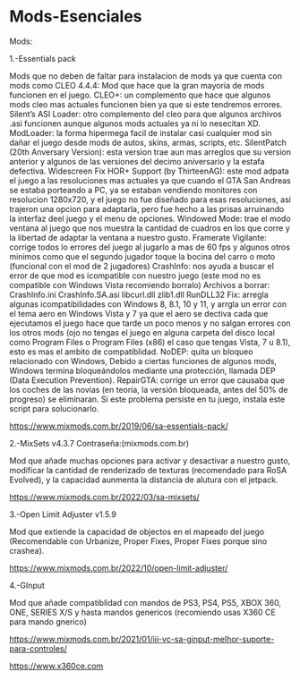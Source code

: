 # Mods-Esenciales
Mods: 

1.-Essentials pack

Mods que no deben de faltar para instalacion de mods ya que cuenta con mods como
CLEO 4.4.4: Mod que hace que la gran mayoria de mods funcionen en el juego.
CLEO+: un complemento que hace que algunos mods cleo mas actuales funcionen bien ya que si este tendremos errores. 
Silent’s ASI Loader: otro complemento del cleo para que algunos archivos .asi funcionen aunque algunos mods actuales ya ni lo nesecitan XD.
ModLoader: la forma hipermega facil de instalar casi cualquier mod sin dañar el juego desde mods de autos, skins, armas, scripts, etc.
SilentPatch (20th Anversary Version): esta version trae aun mas arreglos que su version anterior y algunos de las versiones del decimo aniversario y la estafa defectiva.
Widescreen Fix HOR+ Support (by ThirteenAG): este mod adpata el juego a las resoluciones mas actuales ya que cuando el GTA San Andreas se estaba porteando a PC, ya se estaban vendiendo monitores con resolucion 1280x720, y el juego no fue diseñado para esas resoluciones, asi trajeron una opcion para adaptarla, pero fue hecho a las prisas arruinando la interfaz deel juego y el menu de opciones.
Windowed Mode: trae el modo ventana al juego que nos muestra la cantidad de cuadros en los que corre y la libertad de adaptar la ventana a nuestro gusto.
Framerate Vigilante: corrige todos lo errores del juego al jugarlo a mas de 60 fps y algunos otros minimos como que el segundo jugador toque la bocina del carro o moto (funcional con el mod de 2 jugadores) 
CrashInfo: nos ayuda a buscar el error de que mod es icompatible con nuestro juego (este mod no es compatible con Windows Vista recomiendo borralo)
Archivos a borrar:
CrashInfo.ini
CrashInfo.SA.asi
libcurl.dll
zlib1.dll
RunDLL32 Fix: arregla algunas icompatibilidades con Windows 8, 8.1, 10 y 11, y arrgla un error con el tema aero en Windows Vista y 7 ya que el aero se dectiva cada que ejecutamos el juego hace que tarde un poco menos y no salgan errores con los otros mods (ojo no tengas el juego en alguna carpeta del disco local como Program Files o Program Files (x86) el caso que tengas Vista, 7 u 8.1), esto es mas el ambito de compatiblidad.
NoDEP: quita un bloqueo relacionado con Windows, Debido a ciertas funciones de algunos mods, Windows termina bloqueándolos mediante una protección, llamada DEP (Data Execution Prevention).
RepairGTA: corrige un error que causaba que los coches de las novias (en teoría, la versión bloqueada, antes del 50% de progreso) se eliminaran. Si este problema persiste en tu juego, instala este script para solucionarlo.

https://www.mixmods.com.br/2019/06/sa-essentials-pack/

2.-MixSets v4.3.7 Contraseña:(mixmods.com.br)

Mod que añade muchas opciones para activar y desactivar a nuestro gusto, modificar la cantidad de renderizado de texturas (recomendado para RoSA Evolved), y la capacidad aunmenta la distancia de alutura con el jetpack.

https://www.mixmods.com.br/2022/03/sa-mixsets/

3.-Open Limit Adjuster v1.5.9

Mod que extiende la capacidad de objectos en el mapeado del juego (Recomendable con Urbanize, Proper Fixes, Proper Fixes porque sino crashea).

https://www.mixmods.com.br/2022/10/open-limit-adjuster/


4.-GInput

Mod que añade compatiblidad con mandos de PS3, PS4, PS5, XBOX 360, ONE, SERIES X/S y hasta mandos genericos (recomiendo usas X360 CE para mando gnerico)

https://www.mixmods.com.br/2021/01/iii-vc-sa-ginput-melhor-suporte-para-controles/

https://www.x360ce.com
